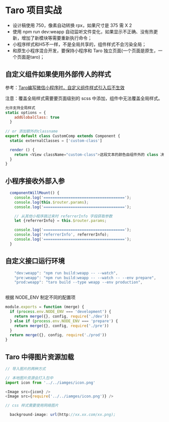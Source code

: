 # Taro 项目实战

* 设计稿使用 750，像素自动转换 rpx，如果尺寸是 375 需 X 2
* 使用 npm run dev:weapp 自动监听文件变化，如果显示不正确、没有热更新，增加了新模块等需要重新执行命令；
* 小程序样式和H5不一样，不是全局共享的，组件样式不会污染全局；
* 和原生小程序混合开发，要保持小程序和 Taro 独立页面(一个页面是原生，一个页面是taro)；


## 自定义组件如果使用外部传人的样式


参考：[Taro编写微信小程序时，自定义组件样式引入后不生效](https://segmentfault.com/a/1190000020365328) 

注意：覆盖全局样式需要要页面级别的 scss 中添加，组件中无法覆盖全局样式。

```js
允许支持全局样式
static options = {
    addGlobalClass: true
  }
  
// or 添加额外的classname
export default class CustomComp extends Component {
  static externalClasses = ['custom-class']

  render () {
    return <View className="custom-class">这段文本的颜色由组件外的 class 决定</View>
  }
}  
```

## 小程序接收外部入参

```js
  componentWillMount() {
    console.log('====================================');
    console.log(this.$router.params);
    console.log('====================================');

    // 从其他小程序跳过来时 referrerInfo 字段获取参数
    let {referrerInfo} = this.$router.params;

    console.log('====================================');
    console.log('referrerInfo', referrerInfo);
    console.log('====================================');
  }
```

## 自定义接口运行环境

```js
    "dev:weapp": "npm run build:weapp -- --watch",
    "pre:weapp": "npm run build:weapp -- --watch -- --env prepare",
    "prod:weapp": "taro build --type weapp --env production",
   
```

根据 NODE_ENV 制定不同的配置项

```js
module.exports = function (merge) {
  if (process.env.NODE_ENV === 'development') {
    return merge({}, config, require('./dev'))
  } else if (process.env.NODE_ENV === 'prepare') {
    return merge({}, config, require('./pre'))
  }
  return merge({}, config, require('./prod'))
}
```

## Taro 中得图片资源加载

```js
// 导入图片的两种方式

// 本地图片资源会打入包中
import icon from '../../iamges/icon.png'

<Image src={icon} />
<Image src={require('../../iamges/icon.png')} />

// css 样式需要使用网络图片

  background-image: url(http://xx.xx.com/xx.png);

```

